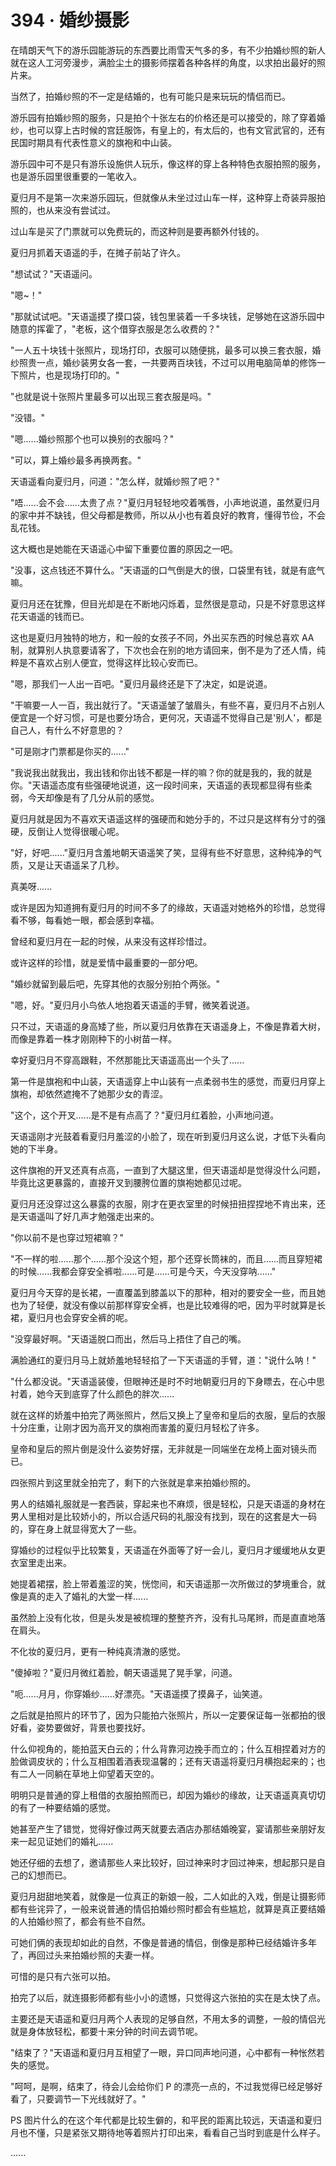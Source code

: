 <link rel="stylesheet" href="../../styles/text.css" />
<h1>394 · 婚纱摄影</h1>

在晴朗天气下的游乐园能游玩的东西要比雨雪天气多的多，有不少拍婚纱照的新人就在这人工河旁漫步，满脸尘土的摄影师摆着各种各样的角度，以求拍出最好的照片来。

当然了，拍婚纱照的不一定是结婚的，也有可能只是来玩玩的情侣而已。

游乐园有拍婚纱照的服务，只是拍个十张左右的价格还是可以接受的，除了穿着婚纱，也可以穿上古时候的宫廷服饰，有皇上的，有太后的，也有文官武官的，还有民国时期具有代表性意义的旗袍和中山装。

游乐园中可不是只有游乐设施供人玩乐，像这样的穿上各种特色衣服拍照的服务，也是游乐园里很重要的一笔收入。

夏归月不是第一次来游乐园玩，但就像从未坐过过山车一样，这种穿上奇装异服拍照的，也从来没有尝试过。

过山车是买了门票就可以免费玩的，而这种则是要再额外付钱的。

夏归月抓着天语遥的手，在摊子前站了许久。

"想试试？"天语遥问。

"嗯\~！"

"那就试试吧。"天语遥摸了摸口袋，钱包里装着一千多块钱，足够她在这游乐园中随意的挥霍了，"老板，这个借穿衣服是怎么收费的？"

"一人五十块钱十张照片，现场打印，衣服可以随便挑，最多可以换三套衣服，婚纱照贵一点，婚纱装男女各一套，一共要两百块钱，不过可以用电脑简单的修饰一下照片，也是现场打印的。"

"也就是说十张照片里最多可以出现三套衣服是吗。"

"没错。"

"嗯......婚纱照那个也可以换别的衣服吗？"

"可以，算上婚纱最多再换两套。"

天语遥看向夏归月，问道："怎么样，就婚纱照了吧？"

"唔......会不会......太贵了点？"夏归月轻轻地咬着嘴唇，小声地说道，虽然夏归月的家中并不缺钱，但父母都是教师，所以从小也有着良好的教育，懂得节俭，不会乱花钱。

这大概也是她能在天语遥心中留下重要位置的原因之一吧。

"没事，这点钱还不算什么。"天语遥的口气倒是大的很，口袋里有钱，就是有底气嘛。

夏归月还在犹豫，但目光却是在不断地闪烁着，显然很是意动，只是不好意思这样花天语遥的钱而已。

这也是夏归月独特的地方，和一般的女孩子不同，外出买东西的时候总喜欢 AA 制，就算别人执意要请客了，下次也会在别的地方请回来，倒不是为了还人情，纯粹是不喜欢占别人便宜，觉得这样比较心安而已。

"嗯，那我们一人出一百吧。"夏归月最终还是下了决定，如是说道。

"干嘛要一人一百，我出就行了。"天语遥皱了皱眉头，有些不喜，夏归月不占别人便宜是一个好习惯，可是也要分场合，更何况，天语遥不觉得自己是'别人'，都是自己人，有什么不好意思的？

"可是刚才门票都是你买的......"

"我说我出就我出，我出钱和你出钱不都是一样的嘛？你的就是我的，我的就是你。"天语遥态度有些强硬地说道，这一段时间来，天语遥的表现都显得有些柔弱，今天却像是有了几分从前的感觉。

夏归月就是因为不喜欢天语遥这样的强硬而和她分手的，不过只是这样有分寸的强硬，反倒让人觉得很暖心呢。

"好，好吧......"夏归月含羞地朝天语遥笑了笑，显得有些不好意思，这种纯净的气质，又是让天语遥呆了几秒。

真美呀......

或许是因为知道拥有夏归月的时间不多了的缘故，天语遥对她格外的珍惜，总觉得看不够，每看她一眼，都会感到幸福。

曾经和夏归月在一起的时候，从来没有这样珍惜过。

或许这样的珍惜，就是爱情中最重要的一部分吧。

"婚纱就留到最后吧，先穿其他的衣服分别拍个两张。"

"嗯，好。"夏归月小鸟依人地抱着天语遥的手臂，微笑着说道。

只不过，天语遥的身高矮了些，所以夏归月依靠在天语遥身上，不像是靠着大树，而像是靠着一株才刚刚种下的小树苗一样。

幸好夏归月不穿高跟鞋，不然那能比天语遥高出一个头了......

第一件是旗袍和中山装，天语遥穿上中山装有一点柔弱书生的感觉，而夏归月穿上旗袍，却依然遮掩不了她那少女的青涩。

"这个，这个开叉......是不是有点高了？"夏归月红着脸，小声地问道。

天语遥刚才光鼓着看夏归月羞涩的小脸了，现在听到夏归月这么说，才低下头看向她的下半身。

这件旗袍的开叉还真有点高，一直到了大腿这里，但天语遥却是觉得没什么问题，毕竟比这更暴露的，直接开叉到腰胯位置的旗袍她都见过呢。

夏归月还没穿过这么暴露的衣服，刚才在更衣室里的时候扭扭捏捏地不肯出来，还是天语遥叫了好几声才勉强走出来的。

"你以前不是也穿过短裙嘛？"

"不一样的啦......那个......那个没这个短，那个还穿长筒袜的，而且......而且穿短裙的时候......我都会穿安全裤啦......可是......可是今天，今天没穿呐......"

夏归月今天穿的是长裙，一直覆盖到膝盖以下的那种，相对的要安全一些，而且她也为了轻便，就没有像以前那样穿安全裤，也是比较难得的吧，因为平时就算是长裙，夏归月也会穿安全裤的呢。

"没穿最好啊。"天语遥脱口而出，然后马上捂住了自己的嘴。

满脸通红的夏归月马上就娇羞地轻轻掐了一下天语遥的手臂，道："说什么呐！"

"什么都没说。"天语遥装傻，但眼神还是时不时地朝夏归月的下身瞟去，在心中思衬着，她今天到底穿了什么颜色的胖次......

就在这样的娇羞中拍完了两张照片，然后又换上了皇帝和皇后的衣服，皇后的衣服十分庄重，让刚才因为高开叉的旗袍而害羞的夏归月轻松了许多。

皇帝和皇后的照片倒是没什么姿势好摆，无非就是一同端坐在龙椅上面对镜头而已。

四张照片到这里就全拍完了，剩下的六张就是拿来拍婚纱照的。

男人的结婚礼服就是一套西装，穿起来也不麻烦，很是轻松，只是天语遥的身材在男人里相对是比较娇小的，所以合适尺码的礼服没有找到，现在的这套是大一码的，穿在身上就显得宽大了一些。

穿婚纱的过程似乎比较繁复，天语遥在外面等了好一会儿，夏归月才缓缓地从女更衣室里走出来。

她提着裙摆，脸上带着羞涩的笑，恍惚间，和天语遥那一次所做过的梦境重合，就像是真的走入了婚礼的大堂一样......

虽然脸上没有化妆，但是头发是被梳理的整整齐齐，没有扎马尾辫，而是直直地落在肩头。

不化妆的夏归月，更有一种纯真清澈的感觉。

"傻掉啦？"夏归月微红着脸，朝天语遥晃了晃手掌，问道。

"呃......月月，你穿婚纱......好漂亮。"天语遥摸了摸鼻子，讪笑道。

之后就是拍照片的环节了，因为只能拍六张照片，所以一定要保证每一张都拍的很好看，姿势要做好，背景也要找好。

什么仰视角的，能拍蓝天白云的；什么背靠河边挽手而立的；什么互相捏着对方的脸做调皮状的；什么互相围着酒表现温馨的；还有天语遥将夏归月横抱起来的；也有二人一同躺在草地上仰望着天空的。

明明只是普通的穿上租借的衣服拍照而已，却因为婚纱的缘故，让天语遥真真切切的有了一种要结婚的感觉。

她甚至产生了错觉，觉得好像过两天就要去酒店办那结婚晚宴，宴请那些亲朋好友来一起见证她们的婚礼......

她还仔细的去想了，邀请那些人来比较好，回过神来时才回过神来，想起那只是自己的幻想而已。

夏归月甜甜地笑着，就像是一位真正的新娘一般，二人如此的入戏，倒是让摄影师都有些诧异了，一般来说普通的情侣拍婚纱照时都会有些尴尬，就算是真正要结婚的人拍婚纱照了，都会有些不自然。

可她们俩的表现却如此的自然，不像是普通的情侣，倒像是那种已经结婚许多年了，再回过头来拍婚纱照的夫妻一样。

可惜的是只有六张可以拍。

拍完了以后，就连摄影师都有些小小的遗憾，只觉得这六张拍的实在是太快了点。

主要还是天语遥和夏归月两个人表现的足够自然，不用太多的调整，一般的情侣光就是身体放轻松，都要十来分钟的时间去调节呢。

"结束了？"天语遥和夏归月互相望了一眼，异口同声地问道，心中都有一种怅然若失的感觉。

"呵呵，是啊，结束了，待会儿会给你们 P 的漂亮一点的，不过我觉得已经足够好看了，只要调节一下光线就好了。"

PS 图片什么的在这个年代都是比较生僻的，和平民的距离比较远，天语遥和夏归月也不懂，只是紧张又期待地等着照片打印出来，看看自己当时到底是什么样子。

......
